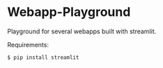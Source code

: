 # Webapp-Playground

Playground for several webapps built with streamlit.

Requirements:
```
$ pip install streamlit
```
